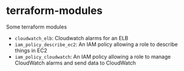 # terraform-modules
Some terraform modules

* `cloudwatch_elb`: Cloudwatch alarms for an ELB
* `iam_policy_describe_ec2`: An IAM policy allowing a role to describe things in EC2
* `iam_policy_cloudwatch`: An IAM policy allowing a role to manage CloudWatch alarms and send data to CloudWatch
